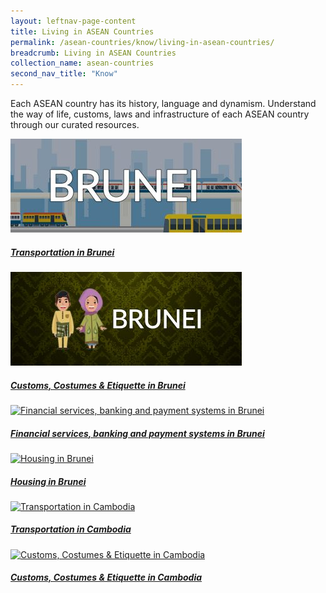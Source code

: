 ```yaml
---
layout: leftnav-page-content
title: Living in ASEAN Countries
permalink: /asean-countries/know/living-in-asean-countries/
breadcrumb: Living in ASEAN Countries
collection_name: asean-countries
second_nav_title: "Know"
---
```


Each ASEAN country has its history, language and dynamism. Understand the way of life, customs, laws and infrastructure of each ASEAN country through our curated resources.

<div>
	<div class="row is-multiline">
		<div class="col is-one-third-desktop is-one-third-tablet">
			<a href="/asean/living/transportation-in-brunei/" class="project-link">
				<img src="/images/asean-living/Transportation-Brunei-370x150.jpg" alt="Transportation in Brunei" class="project-image">
			<div class="project-card">
				<div class="project-title margin--bottom--xs">
					<h5><b>Transportation in Brunei</b></h5>
				</div>
			</div>
			</a>
		</div>
		<div class="col is-one-third-desktop is-one-third-tablet">
			<a href="/asean/living/customs-costumes-etiquette-brunei/" class="project-link">
				<img src="/images/asean-living/Customs-Brunei-370x150.jpg" alt="Customs, Costumes & Etiquette in Brunei" class="project-image">
			<div class="project-card">
				<div class="project-title margin--bottom--xs">
					<h5><b>Customs, Costumes & Etiquette in Brunei</b></h5>
				</div>
			</div>
			</a>
		</div>
		<div class="col is-one-third-desktop is-one-third-tablet">
			<a href="/asean/living/financial-services-brunei/" class="project-link">
				<img src="/images/asean-countries/ASEAN-Brunei-Banking-Cover-370x150" alt="Financial services, banking and payment systems in Brunei" class="project-image">
			<div class="project-card">
				<div class="project-title margin--bottom--xs">
					<h5><b>Financial services, banking and payment systems in Brunei</b></h5>
				</div>
			</div>
			</a>
		</div>
	</div>
</div>

<p><p>

<div>
	<div class="row is-multiline">
		<div class="col is-one-third-desktop is-one-third-tablet">
			<a href="/asean/living/housing-in-brunei/" class="project-link">
				<img src="/images/asean-living/ASEAN-Brunei-Housing-Cover-370x150" alt="Housing in Brunei" class="project-image">
			<div class="project-card">
				<div class="project-title margin--bottom--xs">
					<h5><b>Housing in Brunei</b></h5>
				</div>
			</div>
			</a>
		</div>
		<div class="col is-one-third-desktop is-one-third-tablet">
			<a href="/asean/living/transportation-in-cambodia/" class="project-link">
				<img src="/images/asean-living/ASEAN-Guides-Cambodia-370x150" alt="Transportation in Cambodia" class="project-image">
			<div class="project-card">
				<div class="project-title margin--bottom--xs">
					<h5><b>Transportation in Cambodia</b></h5>
				</div>
			</div>
			</a>
		</div>
		<div class="col is-one-third-desktop is-one-third-tablet">
			<a href="/asean/living/customs-costumes-etiquette-cambodia/" class="project-link">
				<img src="/images/asean-countries/Customs-Cambodia-370x150" alt="Customs, Costumes & Etiquette in Cambodia" class="project-image">
			<div class="project-card">
				<div class="project-title margin--bottom--xs">
					<h5><b>Customs, Costumes & Etiquette in Cambodia</b></h5>
				</div>
			</div>
			</a>
		</div>
	</div>
</div>